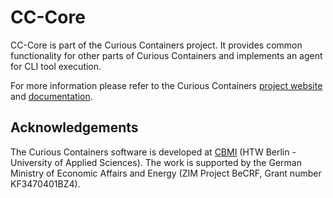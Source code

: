 # CC-Core

CC-Core is part of the Curious Containers project. It provides common functionality for other parts of Curious
Containers and implements an agent for CLI tool execution.

For more information please refer to the Curious Containers [project website](https://www.curious-containers.cc/) and 
[documentation](https://www.curious-containers.cc/docs/html/index.html).

## Acknowledgements

The Curious Containers software is developed at [CBMI](https://cbmi.htw-berlin.de/) (HTW Berlin -
University of Applied Sciences). The work is supported by the German Ministry of Economic Affairs and Energy (ZIM
Project BeCRF, Grant number KF3470401BZ4).
